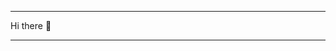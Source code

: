 --------------------------------------------

Hi there 👋

<!--
🔭 I’m currently working on various projects
🌱 I’m currently learning JavaScript
📚 I'm a Python and Java Developer
💻 Preferred language: Java ☕
😄 Pronouns: He/Him
🎮 Games: Minecraft, MSFS
👥 Socials: GitHub - Discord - Telegram - Instagram
🌍 Living in Italy
🗣 Languages: Italian, English & German
-->

--------------------------------------------
